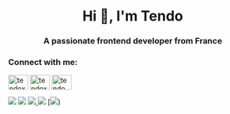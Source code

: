 <h1 align="center">Hi 👋, I'm Tendo</h1>
<h3 align="center">A passionate frontend developer from France</h3>

<h3 align="left">Connect with me:</h3>
<p align="left">
<a href="https://twitter.com/tendoxt" target="blank"><img align="center" src="https://raw.githubusercontent.com/rahuldkjain/github-profile-readme-generator/master/src/images/icons/Social/twitter.svg" alt="tendoxt" height="30" width="40" /></a>
<a href="https://www.youtube.com/c/tendoxt" target="blank"><img align="center" src="https://raw.githubusercontent.com/rahuldkjain/github-profile-readme-generator/master/src/images/icons/Social/youtube.svg" alt="tendoxt" height="30" width="40" /></a>
<a href="https://discord.gg/tendo" target="blank"><img align="center" src="https://raw.githubusercontent.com/rahuldkjain/github-profile-readme-generator/master/src/images/icons/Social/discord.svg" alt="tendo" height="30" width="40" /></a>
</p>

![](http://github-profile-summary-cards.vercel.app/api/cards/profile-details?username=tendoxt&theme=2077)
![](http://github-profile-summary-cards.vercel.app/api/cards/repos-per-language?username=tendoxt&theme=2077) [![](http://github-profile-summary-cards.vercel.app/api/cards/most-commit-language?username=tendoxt&theme=2077)
![](http://github-profile-summary-cards.vercel.app/api/cards/stats?username=tendoxt&theme=2077)](https://github.com/vn7n24fzkq/github-profile-summary-cards) [![](http://github-profile-summary-cards.vercel.app/api/cards/productive-time?username=tendoxt&theme=2077&utcOffset=8))

